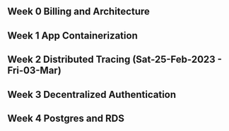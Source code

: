 ## Week 0 Billing and Architecture

## Week 1 App Containerization

## Week 2 Distributed Tracing (Sat-25-Feb-2023 - Fri-03-Mar)

## Week 3 Decentralized Authentication

## Week 4 Postgres and RDS